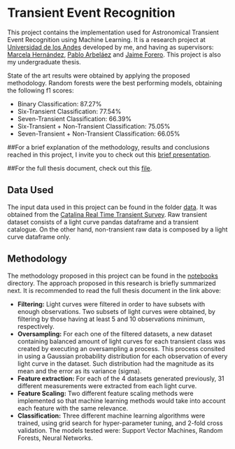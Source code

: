 # Transient Event Recognition

This project contains the implementation used for Astronomical Transient Event Recognition using Machine Learning. It is a research project at [Universidad de los Andes](https://uniandes.edu.co) developed by me, and having as supervisors: [Marcela Hernández](https://scholar.google.com.co/citations?user=9nnSYmMAAAAJ&hl=es&oi=ao), [Pablo Arbeláez](https://scholar.google.com.co/citations?user=k0nZO90AAAAJ&hl=es) and [Jaime Forero](https://scholar.google.com.co/citations?user=TLTK6WgAAAAJ&hl=es). This project is also my undergraduate thesis.

State of the art results were obtained by applying the proposed methodology. Random forests were the best performing models, obtaining the following f1 scores:

- Binary Classification: 87.27%
- Six-Transient Classification: 77.54%
- Seven-Transient Classification: 66.39%
- Six-Transient + Non-Transient Classification: 75.05%
- Seven-Transient + Non-Transient Classification: 66.05%

##For a brief explanation of the methodology, results and conclusions reached in this project, I invite you to check out this [brief presentation](https://goo.gl/kHqQem).

##For the full thesis document, check out this [file](https://github.com/diegoalejogm/crts-transient-recognition/blob/master/Transient%20Recognition%20Thesis.pdf).

## Data Used

The input data used in this project can be found in the folder [data](https://github.com/diegoalejogm/crts-transient-recognition/tree/master/data). It was obtained from the [Catalina Real Time Transient Survey](http://crts.caltech.edu). Raw transient dataset consists of a light curve pandas dataframe and a transient catalogue. On the other hand, non-transient raw data is composed by a light curve dataframe only.

## Methodology

The methodology proposed in this project can be found in the [notebooks](https://github.com/diegoalejogm/crts-transient-recognition/tree/master/notebooks) directory. The approach proposed in this research is briefly summarized next. It is recommended to read the full thesis document in the link above:

- **Filtering:** Light curves were filtered in order to have subsets with enough observations. Two subsets of light curves were obtained, by filtering by those having at least 5 and 10 observations minimum, respectively.
- **Oversampling:** For each one of the filtered datasets, a new dataset containing balanced amount of light curves for each transient class was created by executing an oversampling a process. This process consited in using a Gaussian probability distribution for each observation of every light curve in the dataset. Such distribution had the magnitude as its mean and the error as its variance (sigma).
- **Feature extraction:** For each of the 4 datasets generated previously, 31 different measurements were extracted from each light curve.
- **Feature Scaling:** Two different feature scaling methods were implemented so that machine learning methods would take into account each feature with the same relevance.
- **Classification:** Three different machine learning algorithms were trained, using grid search for hyper-parameter tuning, and 2-fold cross validation. The models tested were: Support Vector Machines, Random Forests, Neural Networks.
